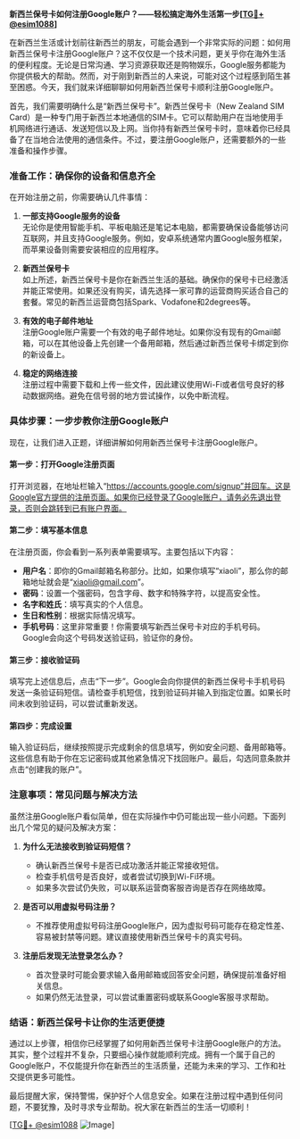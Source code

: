 **新西兰保号卡如何注册Google账户？——轻松搞定海外生活第一步[[TG💪+ @esim1088](https://t.me/s/esim1088)]**

在新西兰生活或计划前往新西兰的朋友，可能会遇到一个非常实际的问题：如何用新西兰保号卡注册Google账户？这不仅仅是一个技术问题，更关乎你在海外生活的便利程度。无论是日常沟通、学习资源获取还是购物娱乐，Google服务都能为你提供极大的帮助。然而，对于刚到新西兰的人来说，可能对这个过程感到陌生甚至困惑。今天，我们就来详细聊聊如何用新西兰保号卡顺利注册Google账户。

首先，我们需要明确什么是“新西兰保号卡”。新西兰保号卡（New Zealand SIM Card）是一种专门用于新西兰本地通信的SIM卡。它可以帮助用户在当地使用手机网络进行通话、发送短信以及上网。当你持有新西兰保号卡时，意味着你已经具备了在当地合法使用的通信条件。不过，要注册Google账户，还需要额外的一些准备和操作步骤。

### **准备工作：确保你的设备和信息齐全**

在开始注册之前，你需要确认几件事情：

1. **一部支持Google服务的设备**  
   无论你是使用智能手机、平板电脑还是笔记本电脑，都需要确保设备能够访问互联网，并且支持Google服务。例如，安卓系统通常内置Google服务框架，而苹果设备则需要安装相应的应用程序。

2. **新西兰保号卡**  
   如上所述，新西兰保号卡是你在新西兰生活的基础。确保你的保号卡已经激活并能正常使用。如果还没有购买，请先选择一家可靠的运营商购买适合自己的套餐。常见的新西兰运营商包括Spark、Vodafone和2degrees等。

3. **有效的电子邮件地址**  
   注册Google账户需要一个有效的电子邮件地址。如果你没有现有的Gmail邮箱，可以在其他设备上先创建一个备用邮箱，然后通过新西兰保号卡绑定到你的新设备上。

4. **稳定的网络连接**  
   注册过程中需要下载和上传一些文件，因此建议使用Wi-Fi或者信号良好的移动数据网络。避免在信号弱的地方尝试操作，以免中断流程。

### **具体步骤：一步步教你注册Google账户**

现在，让我们进入正题，详细讲解如何用新西兰保号卡注册Google账户。

#### **第一步：打开Google注册页面**
打开浏览器，在地址栏输入“https://accounts.google.com/signup”并回车。这是Google官方提供的注册页面。如果你已经登录了Google账户，请务必先退出登录，否则会跳转到已有账户界面。

#### **第二步：填写基本信息**
在注册页面，你会看到一系列表单需要填写。主要包括以下内容：
- **用户名**：即你的Gmail邮箱名称部分。比如，如果你填写“xiaoli”，那么你的邮箱地址就会是“xiaoli@gmail.com”。
- **密码**：设置一个强密码，包含字母、数字和特殊字符，以提高安全性。
- **名字和姓氏**：填写真实的个人信息。
- **生日和性别**：根据实际情况填写。
- **手机号码**：这里非常重要！你需要填写新西兰保号卡对应的手机号码。Google会向这个号码发送验证码，验证你的身份。

#### **第三步：接收验证码**
填写完上述信息后，点击“下一步”。Google会向你提供的新西兰保号卡手机号码发送一条验证码短信。请检查手机短信，找到验证码并输入到指定位置。如果长时间未收到验证码，可以尝试重新发送。

#### **第四步：完成设置**
输入验证码后，继续按照提示完成剩余的信息填写，例如安全问题、备用邮箱等。这些信息有助于你在忘记密码或其他紧急情况下找回账户。最后，勾选同意条款并点击“创建我的账户”。

### **注意事项：常见问题与解决方法**

虽然注册Google账户看似简单，但在实际操作中仍可能出现一些小问题。下面列出几个常见的疑问及解决方案：

1. **为什么无法接收到验证码短信？**
   - 确认新西兰保号卡是否已成功激活并能正常接收短信。
   - 检查手机信号是否良好，或者尝试切换到Wi-Fi环境。
   - 如果多次尝试仍失败，可以联系运营商客服咨询是否存在网络故障。

2. **是否可以用虚拟号码注册？**
   - 不推荐使用虚拟号码注册Google账户，因为虚拟号码可能存在稳定性差、容易被封禁等问题。建议直接使用新西兰保号卡的真实号码。

3. **注册后发现无法登录怎么办？**
   - 首次登录时可能会要求输入备用邮箱或回答安全问题，确保提前准备好相关信息。
   - 如果仍然无法登录，可以尝试重置密码或联系Google客服寻求帮助。

### **结语：新西兰保号卡让你的生活更便捷**

通过以上步骤，相信你已经掌握了如何用新西兰保号卡注册Google账户的方法。其实，整个过程并不复杂，只要细心操作就能顺利完成。拥有一个属于自己的Google账户，不仅能提升你在新西兰的生活质量，还能为未来的学习、工作和社交提供更多可能性。

最后提醒大家，保持警惕，保护好个人信息安全。如果在注册过程中遇到任何问题，不要犹豫，及时寻求专业帮助。祝大家在新西兰的生活一切顺利！

[[TG💪+ @esim1088](https://t.me/s/esim1088) ![Image](https://i.postimg.cc/4NQfJmqS/Snipaste-2025-05-13-00-14-12.png)]